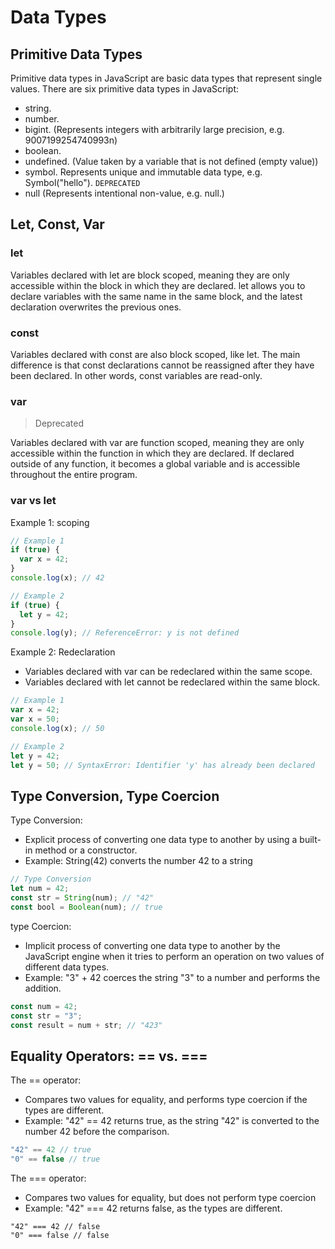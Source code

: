 # Data Types

## Primitive Data Types

Primitive data types in JavaScript are basic data types that represent single values. There are six primitive data types in JavaScript:
- string.
- number.
- bigint. (Represents integers with arbitrarily large precision, e.g. 9007199254740993n)
- boolean.
- undefined. (Value taken by a variable that is not defined (empty value))
- symbol. Represents unique and immutable data type, e.g. Symbol("hello"). `DEPRECATED`
- null (Represents intentional non-value, e.g. null.)

## Let, Const, Var

### let

Variables declared with let are block scoped, meaning they are only accessible within the block in which they are declared. let allows you to declare variables with the same name in the same block, and the latest declaration overwrites the previous ones.

### const 

Variables declared with const are also block scoped, like let. The main difference is that const declarations cannot be reassigned after they have been declared. In other words, const variables are read-only.


### var 
>Deprecated

Variables declared with var are function scoped, meaning they are only accessible within the function in which they are declared. If declared outside of any function, it becomes a global variable and is accessible throughout the entire program.

### var vs let
Example 1: scoping
```js
// Example 1
if (true) {
  var x = 42;
}
console.log(x); // 42

// Example 2
if (true) {
  let y = 42;
}
console.log(y); // ReferenceError: y is not defined
```
Example 2: Redeclaration
- Variables declared with var can be redeclared within the same scope.
- Variables declared with let cannot be redeclared within the same block.

```js
// Example 1
var x = 42;
var x = 50;
console.log(x); // 50

// Example 2
let y = 42;
let y = 50; // SyntaxError: Identifier 'y' has already been declared
```

## Type Conversion, Type Coercion

Type Conversion:
 - Explicit process of converting one data type to another by using a built-in method or a constructor.
 - Example: String(42) converts the number 42 to a string

```js
// Type Conversion
let num = 42;
const str = String(num); // "42"
const bool = Boolean(num); // true
```

type Coercion:
- Implicit process of converting one data type to another by the JavaScript engine when it tries to perform an operation on two values of different data types.
- Example: "3" + 42 coerces the string "3" to a number and performs the addition.

```js
const num = 42;
const str = "3";
const result = num + str; // "423"

```

## Equality Operators: == vs. ===

The == operator:
- Compares two values for equality, and performs type coercion if the types are different.
- Example: "42" == 42 returns true, as the string "42" is converted to the number 42 before the comparison.
```js
"42" == 42 // true
"0" == false // true

```
The === operator:
- Compares two values for equality, but does not perform type coercion
- Example: "42" === 42 returns false, as the types are different.

```
"42" === 42 // false
"0" === false // false
```